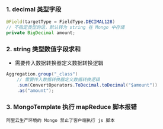 ### 1. decimal 类型字段

```java
@Field(targetType = FieldType.DECIMAL128)
// 不指定类型的话，默认转为 string 在 Mongo 中存储
private BigDecimal amount;
```



### 2. string 类型数值字段求和

- 需要传入数据转换器定义数据转换逻辑

```java
Aggregation.group("_class")
	// 需要传入数据转换器定义数据转换逻辑
	.sum(ConvertOperators.ToDecimal.toDecimal("$amount"))
	.as("amount");
```



### 3. MongoTemplate 执行 mapReduce 脚本报错

```
阿里云生产环境的 Mongo 禁止了客户端执行 js 脚本
```

